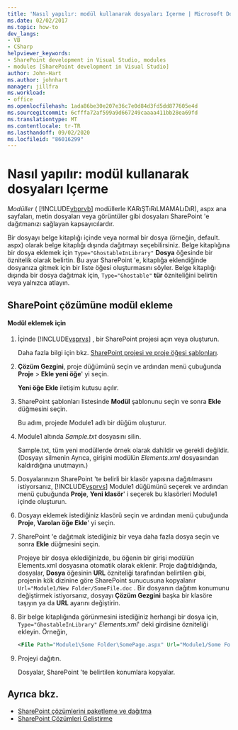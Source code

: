 ```yaml
---
title: 'Nasıl yapılır: modül kullanarak dosyaları Içerme | Microsoft Docs'
ms.date: 02/02/2017
ms.topic: how-to
dev_langs:
- VB
- CSharp
helpviewer_keywords:
- SharePoint development in Visual Studio, modules
- modules [SharePoint development in Visual Studio]
author: John-Hart
ms.author: johnhart
manager: jillfra
ms.workload:
- office
ms.openlocfilehash: 1ada86be30e207e36c7e0d84d3fd5dd877605e4d
ms.sourcegitcommit: 6cfffa72af599a9d667249caaaa411bb28ea69fd
ms.translationtype: MT
ms.contentlocale: tr-TR
ms.lasthandoff: 09/02/2020
ms.locfileid: "86016299"
---
```

# <a name="how-to-include-files-by-using-a-module"></a>Nasıl yapılır: modül kullanarak dosyaları Içerme
  *Modüller* ( [!INCLUDE[vbprvb](../sharepoint/includes/vbprvb-md.md)] modüllerle KARıŞTıRıLMAMALıDıR), aspx ana sayfaları, metin dosyaları veya görüntüler gibi dosyaları SharePoint 'e dağıtmanızı sağlayan kapsayıcılardır.

 Bir dosyayı belge kitaplığı içinde veya normal bir dosya (örneğin, default. aspx) olarak belge kitaplığı dışında dağıtmayı seçebilirsiniz. Belge kitaplığına bir dosya eklemek için `Type="GhostableInLibrary"` **Dosya** öğesinde bir öznitelik olarak belirtin. Bu ayar SharePoint 'e, kitaplığa eklendiğinde dosyanıza gitmek için bir liste öğesi oluşturmasını söyler. Belge kitaplığı dışında bir dosya dağıtmak için, `Type="Ghostable"` **tür** özniteliğini belirtin veya yalnızca atlayın.

## <a name="add-a-module-to-a-sharepoint-solution"></a>SharePoint çözümüne modül ekleme

#### <a name="to-add-a-module"></a>Modül eklemek için

1. İçinde [!INCLUDE[vsprvs](../sharepoint/includes/vsprvs-md.md)] , bir SharePoint projesi açın veya oluşturun.

     Daha fazla bilgi için bkz. [SharePoint projesi ve proje öğesi şablonları](../sharepoint/sharepoint-project-and-project-item-templates.md).

2. **Çözüm Gezgini**, proje düğümünü seçin ve ardından menü çubuğunda **Proje**  >  **Ekle yeni öğe**' yi seçin.

     **Yeni öğe Ekle** iletişim kutusu açılır.

3. SharePoint şablonları listesinde **Modül** şablonunu seçin ve sonra **Ekle** düğmesini seçin.

     Bu adım, projede Module1 adlı bir düğüm oluşturur.

4. Module1 altında *Sample.txt* dosyasını silin.

     Sample.txt, tüm yeni modüllerde örnek olarak dahildir ve gerekli değildir. (Dosyayı silmenin Ayrıca, girişini modülün *Elements.xml* dosyasından kaldırdığına unutmayın.)

5. Dosyalarınızın SharePoint 'te belirli bir klasör yapısına dağıtılmasını istiyorsanız, [!INCLUDE[vsprvs](../sharepoint/includes/vsprvs-md.md)] Module1 düğümünü seçerek ve ardından menü çubuğunda **Proje**, **Yeni klasör**' i seçerek bu klasörleri Module1 içinde oluşturun.

6. Dosyayı eklemek istediğiniz klasörü seçin ve ardından menü çubuğunda **Proje**, **Varolan öğe Ekle**' yi seçin.

7. SharePoint 'e dağıtmak istediğiniz bir veya daha fazla dosya seçin ve sonra **Ekle** düğmesini seçin.

     Projeye bir dosya eklediğinizde, bu öğenin bir girişi modülün Elements.xml dosyasına otomatik olarak eklenir. Proje dağıtıldığında, dosyalar, **Dosya** öğesinin **URL** özniteliği tarafından belirtilen gibi, projenin kök dizinine göre SharePoint sunucusuna kopyalanır `Url="Module1/New Folder/SomeFile.doc` . Bir dosyanın dağıtım konumunu değiştirmek istiyorsanız, dosyayı **Çözüm Gezgini** başka bir klasöre taşıyın ya da **URL** ayarını değiştirin.

8. Bir belge kitaplığında görünmesini istediğiniz herhangi bir dosya için, `Type="GhostableInLibrary"` *Elements.xml*' deki girdisine özniteliği ekleyin. Örneğin,

    ```xml
    <File Path="Module1\Some Folder\SomePage.aspx" Url="Module1/Some Folder/SomePage.aspx" Type="GhostableInLibrary" />
    ```

9. Projeyi dağıtın.

     Dosyalar, SharePoint 'te belirtilen konumlara kopyalar.

## <a name="see-also"></a>Ayrıca bkz.
- [SharePoint çözümlerini paketleme ve dağıtma](../sharepoint/packaging-and-deploying-sharepoint-solutions.md)
- [SharePoint Çözümleri Geliştirme](../sharepoint/developing-sharepoint-solutions.md)
